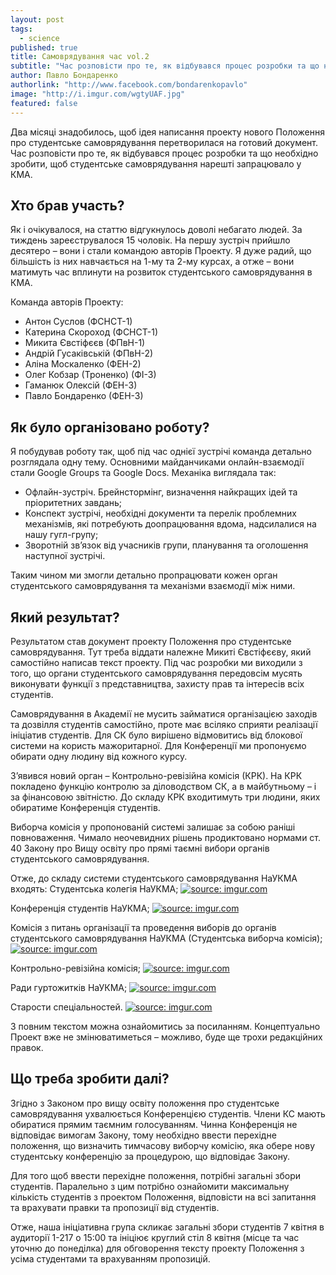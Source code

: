 ```yaml
---
layout: post
tags: 
  - science
published: true
title: Самоврядування час vol.2
subtitle: "Час розповісти про те, як відбувався процес розробки та що необхідно зробити, щоб студентське самоврядування нарешті запрацювало у КМА."
author: Павло Бондаренко
authorlink: "http://www.facebook.com/bondarenkopavlo"
image: "http://i.imgur.com/wgtyUAF.jpg"
featured: false
---
```


Два місяці знадобилось, щоб ідея написання проекту нового Положення про студентське самоврядування перетворилася на готовий документ. Час розповісти про те, як відбувався процес розробки та що необхідно зробити, щоб студентське самоврядування нарешті запрацювало у КМА.

## Хто брав участь?

Як і очікувалося, на статтю відгукнулось доволі небагато людей. За тиждень зареєструвалося 15 чоловік. 
На першу зустріч прийшло десятеро – вони і стали командою авторів Проекту. Я дуже радий, що більшість із них  навчається на 1-му та 2-му курсах, а отже – вони матимуть час вплинути на розвиток студентського самоврядування в КМА.

Команда авторів Проекту:

- Антон Суслов (ФСНСТ-1)
- Катерина Скороход (ФСНСТ-1)
- Микита Євстіфєєв (ФПвН-1)
- Андрій Гусаківській (ФПвН-2)
- Аліна Москаленко (ФЕН-2)
- Олег  Кобзар (Троненко) (ФІ-3)
- Гаманюк Олексій (ФЕН-3)
- Павло Бондаренко (ФЕН-3)

## Як було організовано роботу?

Я побудував роботу так, щоб під час однієї зустрічі команда детально розглядала одну тему. Основними майданчиками онлайн-взаємодії стали Google Groups та Google Docs. 
Механіка виглядала так:  

- Офлайн-зустріч. Брейнстормінг, визначення найкращих ідей та пріоритетних завдань;  
- Конспект зустрічі, необхідні документи та перелік проблемних механізмів, які потребують доопрацювання вдома, надсилалися на нашу гугл-групу;  
- Зворотній зв’язок від учасників групи, планування та оголошення наступної зустрічі.  

Таким чином ми змогли детально пропрацювати кожен орган студентського самоврядування та механізми взаємодії між ними.

## Який результат?

Результатом став документ проекту Положення про студентське самоврядування. Тут треба віддати належне Микиті Євстіфєєву, який самостійно написав текст проекту. 
Під час розробки ми виходили з того, що органи студентського самоврядування передовсім мусять виконувати функції з представництва, захисту прав та інтересів всіх студентів.  

Самоврядування в Академії не мусить займатися організацією заходів та дозвілля студентів самостійно, проте має всіляко сприяти реалізації ініціатив студентів.
Для СК було вирішено відмовитись від блокової системи на користь мажоритарної. Для Конференції ми пропонуємо обирати одну людину від кожного курсу. 

З’явився новий орган – Контрольно-ревізійна комісія (КРК). На КРК покладено функцію контролю за діловодством СК, а в майбутньому – і за фінансовою звітністю.  До складу КРК входитимуть три людини, яких обиратиме Конференція студентів.

Виборча комісія у пропонованій системі залишає за собою раніші повноваження. 
Чимало неочевидних рішень продиктовано нормами ст. 40 Закону про Вищу освіту про прямі таємні вибори органів студентського самоврядування.

Отже, до складу системи студентського самоврядування НаУКМА входять:
Студентська колегія НаУКМА;
<a href="http://imgur.com/u5JVRgv"><img src="http://i.imgur.com/u5JVRgv.png" title="source: imgur.com" /></a>

Конференція студентів НаУКМА; 
<a href="http://imgur.com/JZJXQN2"><img src="http://i.imgur.com/JZJXQN2.png" title="source: imgur.com" /></a>

Комісія з питань організації та проведення виборів до органів студентського самоврядування НаУКМА (Студентська виборча комісія);
<a href="http://imgur.com/Ifluz4N"><img src="http://i.imgur.com/Ifluz4N.png" title="source: imgur.com" /></a>

Контрольно-ревізійна комісія;
<a href="http://imgur.com/pVGjM5H"><img src="http://i.imgur.com/pVGjM5H.png" title="source: imgur.com" /></a>

Ради гуртожитків НаУКМА;
<a href="http://imgur.com/5fGyfFC"><img src="http://i.imgur.com/5fGyfFC.png" title="source: imgur.com" /></a>

Старости спеціальностей.
<a href="http://imgur.com/mU7fXID"><img src="http://i.imgur.com/mU7fXID.png" title="source: imgur.com" /></a>

З повним текстом можна ознайомитись за посиланням. Концептуально Проект вже не змінюватиметься – можливо, буде ще трохи редакційних правок.

## Що треба зробити далі?

Згідно з Законом про вищу освіту положення про студентське самоврядування ухвалюється Конференцією студентів. Члени КС мають обиратися прямим таємним голосуванням. Чинна Конференція не відповідає вимогам Закону, тому необхідно ввести перехідне положення, що визначить тимчасову виборчу комісію, яка обере нову студентську конференцію за процедурою, що відповідає Закону. 

Для того щоб ввести перехідне положення, потрібні загальні збори студентів.
Паралельно з цим потрібно ознайомити максимальну кількість студентів з проектом Положення, відповісти на всі запитання та врахувати правки та пропозиції від студентів.

Отже, наша ініціативна група скликає загальні збори студентів 7 квітня в аудиторії 1-217 о 15:00 та ініціює круглий стіл 8 квітня (місце та час уточню до понеділка) для обговорення тексту проекту Положення з усіма студентами та врахуванням пропозицій.
